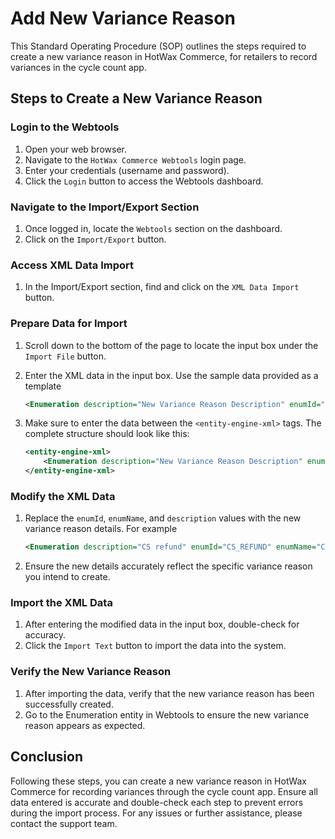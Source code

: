 # Add New Variance Reason

This Standard Operating Procedure (SOP) outlines the steps required to create a new variance reason in HotWax Commerce, for retailers to record variances in the cycle count app.

## Steps to Create a New Variance Reason

### Login to the Webtools
1. Open your web browser.
2. Navigate to the `HotWax Commerce Webtools` login page.
3. Enter your credentials (username and password).
4. Click the `Login` button to access the Webtools dashboard.

### Navigate to the Import/Export Section
1. Once logged in, locate the `Webtools` section on the dashboard.
2. Click on the `Import/Export` button.

### Access XML Data Import
1. In the Import/Export section, find and click on the `XML Data Import` button.

### Prepare Data for Import
1. Scroll down to the bottom of the page to locate the input box under the `Import File` button.
2. Enter the XML data in the input box. Use the sample data provided as a template

    ```xml
    <Enumeration description="New Variance Reason Description" enumId="NEW_VARIANCE_REASON_ID" enumName="New Variance Reason Name" enumTypeId="IID_REASON"/>
    ```

3. Make sure to enter the data between the `<entity-engine-xml>` tags. The complete structure should look like this:

    ```xml
    <entity-engine-xml>
        <Enumeration description="New Variance Reason Description" enumId="NEW_VARIANCE_REASON_ID" enumName="New Variance Reason Name" enumTypeId="IID_REASON"/>
    </entity-engine-xml>
    ```

### Modify the XML Data
1. Replace the `enumId`, `enumName`, and `description` values with the new variance reason details. For example

    ```xml
    <Enumeration description="CS refund" enumId="CS_REFUND" enumName="CS refund" enumTypeId="IID_REASON"/>
    ```

2. Ensure the new details accurately reflect the specific variance reason you intend to create.

### Import the XML Data
1. After entering the modified data in the input box, double-check for accuracy.
2. Click the `Import Text` button to import the data into the system.

### Verify the New Variance Reason
1. After importing the data, verify that the new variance reason has been successfully created.
2. Go to the Enumeration entity in Webtools to ensure the new variance reason appears as expected.

## Conclusion
Following these steps, you can create a new variance reason in HotWax Commerce for recording variances through the cycle count app. Ensure all data entered is accurate and double-check each step to prevent errors during the import process. For any issues or further assistance, please contact the support team.
